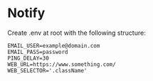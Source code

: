 # Notify

Create .env at root with the following structure:
```
EMAIL_USER=example@domain.com
EMAIL_PASS=password
PING_DELAY=30
WEB_URL=https://www.something.com/
WEB_SELECTOR='.className'
```